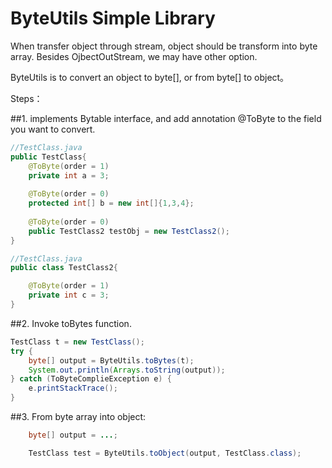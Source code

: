 ByteUtils Simple Library
=======

When transfer object through stream, object should be transform
into byte array. Besides OjbectOutStream, we may have other
option.

ByteUtils is to convert an object to byte[], or from byte[] to object。

Steps：

##1. implements Bytable interface, and add annotation @ToByte to the field you want to convert.


```java
//TestClass.java
public TestClass{
    @ToByte(order = 1)
	private int a = 3;
	
	@ToByte(order = 0)
	protected int[] b = new int[]{1,3,4};
	
	@ToByte(order = 0)
	public TestClass2 testObj = new TestClass2();
}

//TestClass.java
public class TestClass2{

	@ToByte(order = 1)
	private int c = 3;
}
```

##2. Invoke toBytes function.

```java
TestClass t = new TestClass();
try {
	byte[] output = ByteUtils.toBytes(t);
	System.out.println(Arrays.toString(output));
} catch (ToByteComplieException e) {
	e.printStackTrace();
}
```

##3. From byte array into object:
```java
	byte[] output = ...;

	TestClass test = ByteUtils.toObject(output, TestClass.class);
```